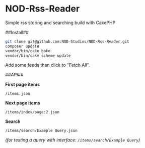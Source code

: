 NOD-Rss-Reader
==============

Simple rss storing and searching build with CakePHP

##Install##

```bash
git clone git@github.com:NOD-Studios/NOD-Rss-Reader.git
composer update
vendor/bin/cake bake
vendor/bin/cake scheme update
```

Add some feeds than click to "Fetch All".

##API##

**First page items**
```
/items.json
```
**Next page items**
```
/items/index/page:2.json
```
**Search**
```
/items/search/Example Query.json
```
*(for testing a query with interface: ```/items/search/Example Query```)*
